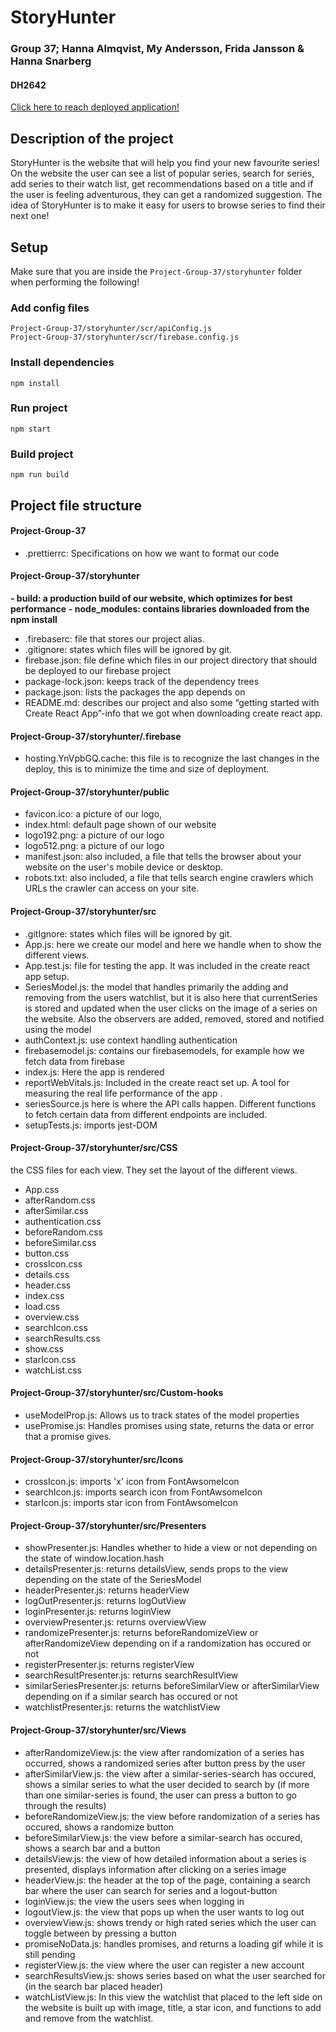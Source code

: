 # StoryHunter

### Group 37; Hanna Almqvist, My Andersson, Frida Jansson & Hanna Snarberg

#### DH2642

[Click here to reach deployed application!](https://storyhunter-2a3c7.web.app/)

## Description of the project

StoryHunter is the website that will help you find your new favourite series! On the website the user can see a list of popular series, search for series, add series to their watch list, get recommendations based on a title and if the user is feeling adventurous, they can get a randomized suggestion. The idea of StoryHunter is to make it easy for users to browse series to find their next one!

## Setup

Make sure that you are inside the `Project-Group-37/storyhunter` folder when performing the following!

### Add config files

```
Project-Group-37/storyhunter/scr/apiConfig.js
Project-Group-37/storyhunter/scr/firebase.config.js
```

### Install dependencies

```
npm install
```

### Run project

```
npm start
```

### Build project

```
npm run build
```

## Project file structure

#### Project-Group-37

-   .prettierrc: Specifications on how we want to format our code

#### Project-Group-37/storyhunter

**- build: a production build of our website, which optimizes for best performance**
**- node_modules: contains libraries downloaded from the npm install**

-   .firebaserc: file that stores our project alias.
-   .gitignore: states which files will be ignored by git.
-   firebase.json: file define which files in our project directory that should be deployed to our firebase project
-   package-lock.json: keeps track of the dependency trees
-   package.json: lists the packages the app depends on
-   README.md: describes our project and also some “getting started with Create React App”-info that we got when downloading create react app.

#### Project-Group-37/storyhunter/.firebase

-   hosting.YnVpbGQ.cache: this file is to recognize the last changes in the deploy, this is to minimize the time and size of deployment.

#### Project-Group-37/storyhunter/public

-   favicon.ico: a picture of our logo,
-   index.html: default page shown of our website
-   logo192.png: a picture of our logo
-   logo512.png: a picture of our logo
-   manifest.json: also included, a file that tells the browser about your website on the user's mobile device or desktop.
-   robots.txt: also included, a file that tells search engine crawlers which URLs the crawler can access on your site.

#### Project-Group-37/storyhunter/src

-   .gitIgnore: states which files will be ignored by git.
-   App.js: here we create our model and here we handle when to show the different views.
-   App.test.js: file for testing the app. It was included in the create react app setup.
-   SeriesModel.js: the model that handles primarily the adding and removing from the users watchlist, but it is also here that currentSeries is stored and updated when the user clicks on the image of a series on the website. Also the observers are added, removed, stored and notified using the model
-   authContext.js: use context handling authentication
-   firebasemodel.js: contains our firebasemodels, for example how we fetch data from firebase
-   index.js: Here the app is rendered
-   reportWebVitals.js: Included in the create react set up. A tool for measuring the real life performance of the app
    .
-   seriesSource.js here is where the API calls happen. Different functions to fetch certain data from different endpoints are included.
-   setupTests.js: imports jest-DOM

#### Project-Group-37/storyhunter/src/CSS

the CSS files for each view. They set the layout of the different views.

-   App.css
-   afterRandom.css
-   afterSimilar.css
-   authentication.css
-   beforeRandom.css
-   beforeSimilar.css
-   button.css
-   crossIcon.css
-   details.css
-   header.css
-   index.css
-   load.css
-   overview.css
-   searchIcon.css
-   searchResults.css
-   show.css
-   starIcon.css
-   watchList.css

#### Project-Group-37/storyhunter/src/Custom-hooks

-   useModelProp.js: Allows us to track states of the model properties
-   usePromise.js: Handles promises using state, returns the data or error that a promise gives.

#### Project-Group-37/storyhunter/src/Icons

-   crossIcon.js: imports 'x' icon from FontAwsomeIcon
-   searchIcon.js: imports search icon from FontAwsomeIcon
-   starIcon.js: imports star icon from FontAwsomeIcon

#### Project-Group-37/storyhunter/src/Presenters

-   showPresenter.js: Handles whether to hide a view or not depending on the state of window.location.hash
-   detailsPresenter.js: returns detailsView, sends props to the view depending on the state of the SeriesModel
-   headerPresenter.js: returns headerView
-   logOutPresenter.js: returns logOutView
-   loginPresenter.js: returns loginView
-   overviewPresenter.js: returns overviewView
-   randomizePresenter.js: returns beforeRandomizeView or afterRandomizeView depending on if a randomization has occured or not
-   registerPresenter.js: returns registerView
-   searchResultPresenter.js: returns searchResultView
-   similarSeriesPresenter.js: returns beforeSimilarView or afterSimilarView depending on if a similar search has occured or not
-   watchlistPresenter.js: returns the watchlistView

#### Project-Group-37/storyhunter/src/Views

-   afterRandomizeView.js: the view after randomization of a series has occurred, shows a randomized series after button press by the user
-   afterSimilarView.js: the view after a similar-series-search has occured, shows a similar series to what the user decided to search by (if more than one similar-series is found, the user can press a button to go through the results)
-   beforeRandomizeView.js: the view before randomization of a series has occured, shows a randomize button
-   beforeSimilarView.js: the view before a similar-search has occured, shows a search bar and a button
-   detailsView.js: the view of how detailed information about a series is presented, displays information after clicking on a series image
-   headerView.js: the header at the top of the page, containing a search bar where the user can search for series and a logout-button
-   loginView.js: the view the users sees when logging in
-   logoutView.js: the view that pops up when the user wants to log out
-   overviewView.js: shows trendy or high rated series which the user can toggle between by pressing a button
-   promiseNoData.js: handles promises, and returns a loading gif while it is still pending
-   registerView.js: the view where the user can register a new account
-   searchResultsView.js: shows series based on what the user searched for (in the search bar placed header)
-   watchListView.js: In this view the watchlist that placed to the left side on the website is built up with image, title, a star icon, and functions to add and remove from the watchlist.
